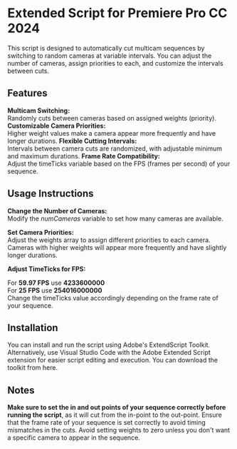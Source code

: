 # Extended Script for Premiere Pro CC 2024

This script is designed to automatically cut multicam sequences by switching to random cameras at variable intervals. You can adjust the number of cameras, assign priorities to each, and customize the intervals between cuts.

## Features
**Multicam Switching:** <br>
Randomly cuts between cameras based on assigned weights (priority).
**Customizable Camera Priorities:** <br>
Higher weight values make a camera appear more frequently and have longer durations.
**Flexible Cutting Intervals:** <br>
Intervals between camera cuts are randomized, with adjustable minimum and maximum durations.
**Frame Rate Compatibility:** <br>
Adjust the timeTicks variable based on the FPS (frames per second) of your sequence.

## Usage Instructions
**Change the Number of Cameras:** <br>
Modify the *numCameras* variable to set how many cameras are available.

**Set Camera Priorities:** <br>
Adjust the weights array to assign different priorities to each camera. Cameras with higher weights will appear more frequently and have slightly longer durations.

**Adjust TimeTicks for FPS:** <br>

For **59.97 FPS** use **4233600000** <br>
For **25 FPS** use **254016000000**
<br>
Change the timeTicks value accordingly depending on the frame rate of your sequence.

## Installation
You can install and run the script using Adobe's ExtendScript Toolkit.
Alternatively, use Visual Studio Code with the Adobe Extended Script extension for easier script editing and execution. You can download the toolkit from here.

## Notes
**Make sure to set the in and out points of your sequence correctly before running the script**, as it will cut from the in-point to the out-point.
Ensure that the frame rate of your sequence is set correctly to avoid timing mismatches in the cuts.
Avoid setting weights to zero unless you don't want a specific camera to appear in the sequence.
